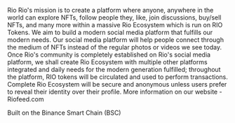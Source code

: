 Rio 
Rio's mission is to create a platform where anyone, anywhere in the world can explore NFTs, follow people they, like, join discussions, buy/sell NFTs, and many more within a massive Rio Ecosystem which is run on RIO Tokens. We aim to build a modern social media platform that fulfills our modern needs. Our social media platform will help people connect through the medium of NFTs instead of the regular photos or videos we see today. Once Rio's community is completely established on Rio's social media platform, we shall create Rio Ecosystem with multiple other platforms integrated and daily needs for the modern generation fulfilled; throughout the platform, RIO tokens will be circulated and used to perform transactions. Complete Rio Ecosystem will be secure and anonymous unless users prefer to reveal their identity over their profile. More information on our website - Riofeed.com

Built on the Binance Smart Chain (BSC)
